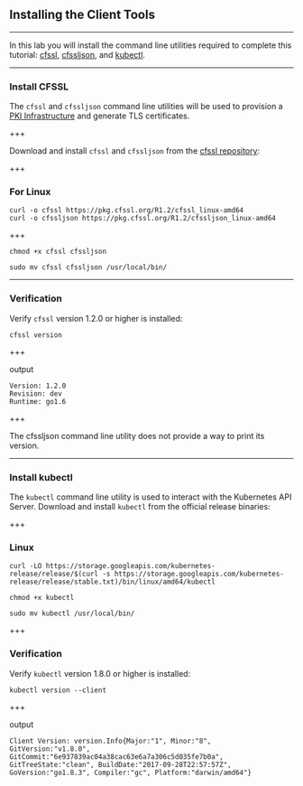 ## Installing the Client Tools

---

In this lab you will install the command line utilities required to complete this tutorial: [cfssl](https://github.com/cloudflare/cfssl), [cfssljson](https://github.com/cloudflare/cfssl), and [kubectl](https://kubernetes.io/docs/tasks/tools/install-kubectl).

---

### Install CFSSL

The `cfssl` and `cfssljson` command line utilities will be used to provision a [PKI Infrastructure](https://en.wikipedia.org/wiki/Public_key_infrastructure) and generate TLS certificates.

+++

Download and install `cfssl` and `cfssljson` from the [cfssl repository](https://pkg.cfssl.org):

+++

### For Linux 

```
curl -o cfssl https://pkg.cfssl.org/R1.2/cfssl_linux-amd64
curl -o cfssljson https://pkg.cfssl.org/R1.2/cfssljson_linux-amd64
```

+++

```
chmod +x cfssl cfssljson

sudo mv cfssl cfssljson /usr/local/bin/
```

---

### Verification

Verify `cfssl` version 1.2.0 or higher is installed:

```
cfssl version
```

+++

output

```
Version: 1.2.0
Revision: dev
Runtime: go1.6
```

+++

The cfssljson command line utility does not provide a way to print its version.

---

### Install kubectl

The `kubectl` command line utility is used to interact with the Kubernetes API Server. Download and install `kubectl` from the official release binaries:

+++

### Linux 

```
curl -LO https://storage.googleapis.com/kubernetes-release/release/$(curl -s https://storage.googleapis.com/kubernetes-release/release/stable.txt)/bin/linux/amd64/kubectl

chmod +x kubectl

sudo mv kubectl /usr/local/bin/
```

+++

### Verification

Verify `kubectl` version 1.8.0 or higher is installed:

```
kubectl version --client
```

+++

output

```
Client Version: version.Info{Major:"1", Minor:"8", GitVersion:"v1.8.0", GitCommit:"6e937839ac04a38cac63e6a7a306c5d035fe7b0a", GitTreeState:"clean", BuildDate:"2017-09-28T22:57:57Z", GoVersion:"go1.8.3", Compiler:"gc", Platform:"darwin/amd64"}
```

